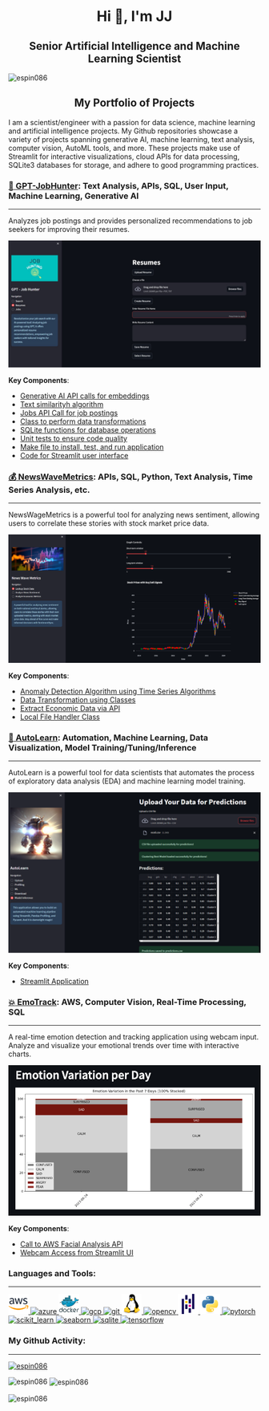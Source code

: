 <h1 align="center">Hi 👋, I'm JJ</h1>
<h2 align="center">Senior Artificial Intelligence and Machine Learning Scientist</h2>
<p align="left"> <img src="https://komarev.com/ghpvc/?username=espin086&label=Profile%20views&color=0e75b6&style=flat" alt="espin086" /> </p>



<h2 align="center">My Portfolio of Projects</h2>

I am a scientist/engineer with a passion for data science, machine learning and artificial intelligence projects. My Github repositories showcase a variety of projects spanning generative AI, machine learning, text analysis, computer vision, AutoML tools, and more. These projects make use of Streamlit for interactive visualizations, cloud APIs for data processing, SQLite3 databases for storage, and adhere to good programming practices.


### [:briefcase: GPT-JobHunter](https://github.com/espin086/GPT-Jobhunter): Text Analysis, APIs, SQL, User Input, Machine Learning, Generative AI
---
Analyzes job postings and provides personalized recommendations to job seekers for improving their resumes.

![alt text](https://github.com/espin086/GPT-Jobhunter/blob/main/images/image_ui_resume_load.jpg)

**Key Components**:

- [Generative AI API calls for embeddings](https://github.com/espin086/GPT-Jobhunter/blob/main/jobhunter/textAnalysis.py)
- [Text similarityh algorithm](https://github.com/espin086/GPT-Jobhunter/blob/main/jobhunter/text_similarity.py)
- [Jobs API Call for job postings](https://github.com/espin086/GPT-Jobhunter/blob/main/jobhunter/search_jobs.py)
- [Class to perform data transformations](https://github.com/espin086/GPT-Jobhunter/blob/main/jobhunter/dataTransformer.py)
- [SQLite functions for database operations](https://github.com/espin086/GPT-Jobhunter/blob/main/jobhunter/SQLiteHandler.py)
- [Unit tests to ensure code quality](https://github.com/espin086/GPT-Jobhunter/tree/main/tests)
- [Make file to install, test, and run application](https://github.com/espin086/GPT-Jobhunter/blob/main/Makefile)
- [Code for Streamlit user interface](https://github.com/espin086/GPT-Jobhunter/blob/main/jobhunter/main.py)


### [:moneybag: NewsWaveMetrics](https://github.com/espin086/NewsWaveMetrics): APIs, SQL, Python, Text Analysis, Time Series Analysis, etc.
---
NewsWageMetrics is a powerful tool for analyzing news sentiment, allowing users to correlate these stories with stock market price data.

![alt text](https://github.com/espin086/NewsWaveMetrics/blob/main/images/image_ui_visualize_stock_data.png)

**Key Components**:

- [Anomaly Detection Algorithm using Time Series Algorithms](https://github.com/espin086/NewsWaveMetrics/blob/main/anomaly_detector.py)
- [Data Transformation using Classes](https://github.com/espin086/NewsWaveMetrics/blob/main/data_transform.py)
- [Extract Economic Data via API](https://github.com/espin086/NewsWaveMetrics/blob/main/extract_economic_data.py)
- [Local File Handler Class](https://github.com/espin086/NewsWaveMetrics/blob/main/file_handler.py)





### [:brain: AutoLearn](https://github.com/espin086/AutoLearn): Automation, Machine Learning, Data Visualization, Model Training/Tuning/Inference
---
AutoLearn is a powerful tool for data scientists that automates the process of exploratory data analysis (EDA) and machine learning model training.

![alt text](https://github.com/espin086/AutoLearn/blob/main/images/demo_clustering_model_predictions.png)

**Key Components**:

- [Streamlit Application](https://github.com/espin086/AutoLearn/blob/main/app.py)


### [:boom: EmoTrack](https://github.com/espin086/EmoTrack): AWS, Computer Vision, Real-Time Processing, SQL 
---
A real-time emotion detection and tracking application using webcam input. Analyze and visualize your emotional trends over time with interactive charts.

![alt text](https://github.com/espin086/EmoTrack/blob/main/images/ui_new_metrics.png)

**Key Components**:

- [Call to AWS Facial Analysis API](https://github.com/espin086/EmoTrack/blob/main/logic/facial_analysis.py)
- [Webcam Access from Streamlit UI](https://github.com/espin086/EmoTrack/blob/main/EmoTrack.py)



<h3 align="left">Languages and Tools:</h3>

---

<p align="left"> <a href="https://aws.amazon.com" target="_blank" rel="noreferrer"> <img src="https://raw.githubusercontent.com/devicons/devicon/master/icons/amazonwebservices/amazonwebservices-original-wordmark.svg" alt="aws" width="40" height="40"/> </a> <a href="https://azure.microsoft.com/en-in/" target="_blank" rel="noreferrer"> <img src="https://www.vectorlogo.zone/logos/microsoft_azure/microsoft_azure-icon.svg" alt="azure" width="40" height="40"/> </a> <a href="https://www.docker.com/" target="_blank" rel="noreferrer"> <img src="https://raw.githubusercontent.com/devicons/devicon/master/icons/docker/docker-original-wordmark.svg" alt="docker" width="40" height="40"/> </a> <a href="https://cloud.google.com" target="_blank" rel="noreferrer"> <img src="https://www.vectorlogo.zone/logos/google_cloud/google_cloud-icon.svg" alt="gcp" width="40" height="40"/> </a> <a href="https://git-scm.com/" target="_blank" rel="noreferrer"> <img src="https://www.vectorlogo.zone/logos/git-scm/git-scm-icon.svg" alt="git" width="40" height="40"/> </a> <a href="https://www.linux.org/" target="_blank" rel="noreferrer"> <img src="https://raw.githubusercontent.com/devicons/devicon/master/icons/linux/linux-original.svg" alt="linux" width="40" height="40"/> </a> <a href="https://opencv.org/" target="_blank" rel="noreferrer"> <img src="https://www.vectorlogo.zone/logos/opencv/opencv-icon.svg" alt="opencv" width="40" height="40"/> </a> <a href="https://pandas.pydata.org/" target="_blank" rel="noreferrer"> <img src="https://raw.githubusercontent.com/devicons/devicon/2ae2a900d2f041da66e950e4d48052658d850630/icons/pandas/pandas-original.svg" alt="pandas" width="40" height="40"/> </a> <a href="https://www.python.org" target="_blank" rel="noreferrer"> <img src="https://raw.githubusercontent.com/devicons/devicon/master/icons/python/python-original.svg" alt="python" width="40" height="40"/> </a> <a href="https://pytorch.org/" target="_blank" rel="noreferrer"> <img src="https://www.vectorlogo.zone/logos/pytorch/pytorch-icon.svg" alt="pytorch" width="40" height="40"/> </a> <a href="https://scikit-learn.org/" target="_blank" rel="noreferrer"> <img src="https://upload.wikimedia.org/wikipedia/commons/0/05/Scikit_learn_logo_small.svg" alt="scikit_learn" width="40" height="40"/> </a> <a href="https://seaborn.pydata.org/" target="_blank" rel="noreferrer"> <img src="https://seaborn.pydata.org/_images/logo-mark-lightbg.svg" alt="seaborn" width="40" height="40"/> </a> <a href="https://www.sqlite.org/" target="_blank" rel="noreferrer"> <img src="https://www.vectorlogo.zone/logos/sqlite/sqlite-icon.svg" alt="sqlite" width="40" height="40"/> </a> <a href="https://www.tensorflow.org" target="_blank" rel="noreferrer"> <img src="https://www.vectorlogo.zone/logos/tensorflow/tensorflow-icon.svg" alt="tensorflow" width="40" height="40"/> </a> </p>



<h3 align="left">My Github Activity:</h3>

---

<p align="left"> <a href="https://github.com/ryo-ma/github-profile-trophy"><img src="https://github-profile-trophy.vercel.app/?username=espin086" alt="espin086" /></a> </p>

<p align="left">
</p>



<p><img align="left" src="https://github-readme-stats.vercel.app/api/top-langs?username=espin086&show_icons=true&locale=en&layout=compact" alt="espin086" /></p>

<p>&nbsp;<img align="center" src="https://github-readme-stats.vercel.app/api?username=espin086&show_icons=true&locale=en" alt="espin086" /></p>

<p><img align="center" src="https://github-readme-streak-stats.herokuapp.com/?user=espin086&" alt="espin086" /></p>
